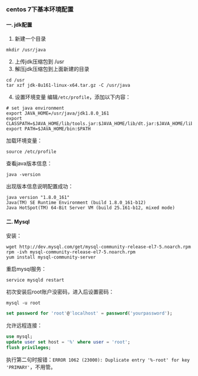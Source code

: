 ### centos 7下基本环境配置  
#### 一. jdk配置
1. 新建一个目录
```shell
mkdir /usr/java
```
2. 上传jdk压缩包到 /usr  
3. 解压jdk压缩包到上面新建的目录
```shell
cd /usr
tar xzf jdk-8u161-linux-x64.tar.gz -C /usr/java
```
4. 设置环境变量
编辑`/etc/profile`，添加以下内容：
```shell
# set java environment
export JAVA_HOME=/usr/java/jdk1.8.0_161
export CLASSPATH=$JAVA_HOME/lib/tools.jar:$JAVA_HOME/lib/dt.jar:$JAVA_HOME/lib
export PATH=$JAVA_HOME/bin:$PATH
```
加载环境变量：
```shell
source /etc/profile
```
查看java版本信息：
```shell
java -version
```
出现版本信息说明配置成功：
```shell
java version "1.8.0_161"
Java(TM) SE Runtime Environment (build 1.8.0_161-b12)
Java HotSpot(TM) 64-Bit Server VM (build 25.161-b12, mixed mode)
```

#### 二. Mysql
安装：
```shell
wget http://dev.mysql.com/get/mysql-community-release-el7-5.noarch.rpm
rpm -ivh mysql-community-release-el7-5.noarch.rpm
yum install mysql-community-server
```
重启mysql服务：
```shell
service mysqld restart
```
初次安装后root账户没密码，进入后设置密码：
```shell
mysql -u root
```
```sql
set password for 'root'@'localhost' = password('yourpassword');
```
允许远程连接：
```sql
use mysql;
update user set host = '%' where user = 'root';
flush privileges;
```
执行第二句时报错：`ERROR 1062 (23000): Duplicate entry '%-root' for key 'PRIMARY'`，不用管。

